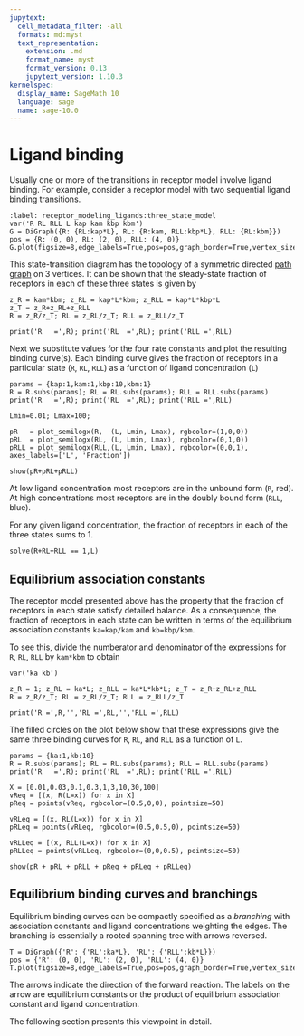 ```yaml
---
jupytext:
  cell_metadata_filter: -all
  formats: md:myst
  text_representation:
    extension: .md
    format_name: myst
    format_version: 0.13
    jupytext_version: 1.10.3
kernelspec:
  display_name: SageMath 10
  language: sage
  name: sage-10.0
---
```



# Ligand binding

Usually one or more of the transitions in receptor model involve ligand binding.  For example,
consider a receptor model with two sequential ligand binding transitions.

```{code-cell}
:label: receptor_modeling_ligands:three_state_model
var('R RL RLL L kap kam kbp kbm')
G = DiGraph({R: {RL:kap*L}, RL: {R:kam, RLL:kbp*L}, RLL: {RL:kbm}})
pos = {R: (0, 0), RL: (2, 0), RLL: (4, 0)}
G.plot(figsize=8,edge_labels=True,pos=pos,graph_border=True,vertex_size=1000)
```

This state-transition diagram has the topology of a symmetric directed [path graph](example_graphs:path_graph) on 3 vertices.  It can be shown that the steady-state fraction of receptors in each of these three states is given by


```{code-cell}
z_R = kam*kbm; z_RL = kap*L*kbm; z_RLL = kap*L*kbp*L
z_T = z_R+z_RL+z_RLL
R = z_R/z_T; RL = z_RL/z_T; RLL = z_RLL/z_T

print('R   =',R); print('RL  =',RL); print('RLL =',RLL)
```

Next we substitute values for the four rate constants and plot the resulting binding curve(s).  Each binding curve gives the fraction of receptors in a particular state (`R`, `RL`, `RLL`) as a function of ligand concentration (`L`)

```{code-cell}
params = {kap:1,kam:1,kbp:10,kbm:1}
R = R.subs(params); RL = RL.subs(params); RLL = RLL.subs(params)
print('R   =',R); print('RL  =',RL); print('RLL =',RLL)

Lmin=0.01; Lmax=100;

pR   = plot_semilogx(R,  (L, Lmin, Lmax), rgbcolor=(1,0,0))
pRL  = plot_semilogx(RL, (L, Lmin, Lmax), rgbcolor=(0,1,0))
pRLL = plot_semilogx(RLL,(L, Lmin, Lmax), rgbcolor=(0,0,1), axes_labels=['L', 'Fraction'])

show(pR+pRL+pRLL)
```
At low ligand concentration most receptors are in the unbound form (`R`, red). At high concentrations most receptors are in the doubly bound form (`RLL`, blue).

For any given ligand concentration, the fraction of receptors in each of the three states sums to 1.

```{code-cell}
solve(R+RL+RLL == 1,L)
```

## Equilibrium association constants

The receptor model presented above has the property that the fraction of receptors in each state satisfy detailed balance.  As a consequence, the fraction of receptors in each state can be written in terms of the equilibrium association constants `ka=kap/kam` and `kb=kbp/kbm`.

To see this, divide the numberator and denominator of the expressions for `R`, `RL`, `RLL` by `kam*kbm` to obtain

```{code-cell}
var('ka kb')

z_R = 1; z_RL = ka*L; z_RLL = ka*L*kb*L; z_T = z_R+z_RL+z_RLL
R = z_R/z_T; RL = z_RL/z_T; RLL = z_RLL/z_T

print('R =',R,'','RL =',RL,'','RLL =',RLL)
```

The filled circles on the plot below show that these expressions give the same three binding curves for `R`, `RL`, and `RLL` as a function of `L`.

```{code-cell}
params = {ka:1,kb:10}
R = R.subs(params); RL = RL.subs(params); RLL = RLL.subs(params)
print('R   =',R); print('RL  =',RL); print('RLL =',RLL)

X = [0.01,0.03,0.1,0.3,1,3,10,30,100]
vReq = [(x, R(L=x)) for x in X]
pReq = points(vReq, rgbcolor=(0.5,0,0), pointsize=50)

vRLeq = [(x, RL(L=x)) for x in X]
pRLeq = points(vRLeq, rgbcolor=(0.5,0.5,0), pointsize=50)

vRLLeq = [(x, RLL(L=x)) for x in X]
pRLLeq = points(vRLLeq, rgbcolor=(0,0,0.5), pointsize=50)

show(pR + pRL + pRLL + pReq + pRLeq + pRLLeq)
```

## Equilibrium binding curves and branchings

Equilibrium binding curves can be compactly specified as a _branching_ with association constants and ligand concentrations weighting the edges.  The branching is essentially a rooted spanning tree with arrows reversed.

```{code-cell}
T = DiGraph({'R': {'RL':ka*L}, 'RL': {'RLL':kb*L}})
pos = {'R': (0, 0), 'RL': (2, 0), 'RLL': (4, 0)}
T.plot(figsize=8,edge_labels=True,pos=pos,graph_border=True,vertex_size=1000)

```
The arrows indicate the direction of the forward reaction.  The labels on the arrow are equilibrium constants or the product of equilibrium association constant and ligand concentration. 

The following section presents this viewpoint in detail.


